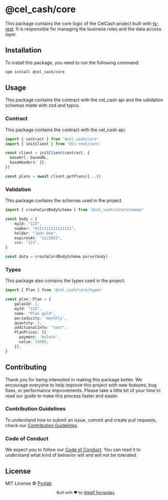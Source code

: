 # @cel_cash/core

This package contains the core logic of the CelCash project built with [ts-rest]("https://ts-rest.com/docs/intro"). It is responsible for managing the business rules and the data access layer.

## Installation

To install this package, you need to run the following command:

```bash
npm install @cel_cash/core
```

## Usage

This package contains the contract with the cel_cash api and the validation schemas made with zod and typos.

### Contract

This package contains the contract with the cel_cash api.

```typescript
import { contract } from '@cel_cash/core'
import { initClient } from '@ts-rest/core'

const client = initClient(contract, {
  baseUrl: baseURL,
  baseHeaders: {},
})

const plans = await client.getPlans({...})
```

### Validation

This package contains the schemas used in the project.

```typescript
import { createCardBodySchema } from '@cel_cash/core/schemas'

const body = {
    myId: "123",
    number: "4111111111111111",
    holder: "John Doe",
    expiresAt: "12/2023",
    cvv: "123",
}

const data = createCardBodySchema.parse(body)
```

### Types

This package also contains the types used in the project.

```typescript
import { Plan } from '@cel_cash/core/types'

const plan: Plan = {
    galaxId: 1,
    myId: "123",
    name: "Plan gold",
    periodicity: 'monthly',
    quantity: 1,
    additionalInfo: "test",
    PlanPrices: [{
      payment: 'boleto',
      value: 10000,
    }],
}
```

## Contributing

Thank you for being interested in making this package better. We encourage everyone to help improve this project with new features, bug fixes, or performance improvements. Please take a little bit of your time to read our guide to make this process faster and easier.

### Contribution Guidelines

To understand how to submit an issue, commit and create pull requests, check our [Contribution Guidelines](/.github/CONTRIBUTING.md).

### Code of Conduct

We expect you to follow our [Code of Conduct](/.github/CODE_OF_CONDUCT.md). You can read it to understand what kind of behavior will and will not be tolerated.

## License

MIT License © [Pyxlab](https://github.com/Pyxlab)

<div align="center">
  <sub>Built with ❤︎ by <a href="https://github.com/lncitador">Walaff Fernandes</a>
</div>
